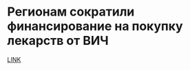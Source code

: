 # Регионам сократили финансирование на покупку лекарств от ВИЧ



[LINK](https://varlamov.ru/1829024.html)